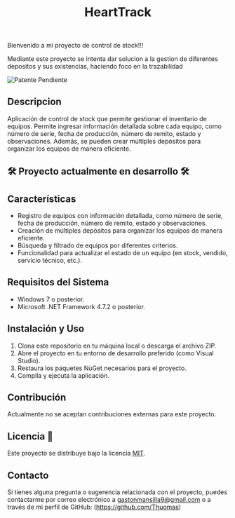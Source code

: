 <h1 align="center"> HeartTrack </h1>
<br/>

<p >Bienvenido a mi proyecto de control de stock!!!</p>
<p> Mediante este proyecto se intenta dar solucion a la gestion de diferentes depositos y sus existencias, haciendo foco en la trazabilidad</p>

![Patente Pendiente](https://github.com/Thuomas/StockCardiologia/assets/128437685/0e2e7eba-f287-4d68-9f1e-9762f29f26fe)


## Descripcion

Aplicación de control de stock que permite gestionar el inventario de equipos. Permite ingresar información detallada sobre cada equipo, como número de serie, fecha de producción, número de remito, estado y observaciones. Además, se pueden crear múltiples depósitos para organizar los equipos de manera eficiente.


## 🛠️ Proyecto actualmente en desarrollo 🛠️


## Características

- Registro de equipos con información detallada, como número de serie, fecha de producción, número de remito, estado y observaciones.
- Creación de múltiples depósitos para organizar los equipos de manera eficiente.
- Búsqueda y filtrado de equipos por diferentes criterios.
- Funcionalidad para actualizar el estado de un equipo (en stock, vendido, servicio técnico, etc.).

## Requisitos del Sistema

- Windows 7 o posterior.
- Microsoft .NET Framework 4.7.2 o posterior.

## Instalación y Uso 

1. Clona este repositorio en tu máquina local o descarga el archivo ZIP.
2. Abre el proyecto en tu entorno de desarrollo preferido (como Visual Studio).
3. Restaura los paquetes NuGet necesarios para el proyecto.
4. Compila y ejecuta la aplicación.

## Contribución

Actualmente no se aceptan contribuciones externas para este proyecto.

## Licencia 📄

Este proyecto se distribuye bajo la licencia [MIT](LICENSE).

## Contacto

Si tienes alguna pregunta o sugerencia relacionada con el proyecto, puedes contactarme por correo electrónico a gastonmansilla9@gmail.com o a través de mi perfil de GitHub: (https://github.com/Thuomas)

